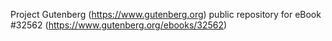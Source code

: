 Project Gutenberg (https://www.gutenberg.org) public repository for eBook #32562 (https://www.gutenberg.org/ebooks/32562)
